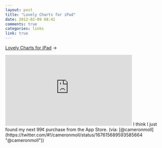 ```yaml
---
layout: post
title: "Lovely Charts for iPad"
date: 2012-02-09 08:41
comments: true
categories: links
link: true
---
```

[Lovely Charts for iPad](http://vimeo.com/32450225 "Lovely Charts for iPad") &rarr;  
<iframe src="http://player.vimeo.com/video/32450225?title=0&amp;byline=0&amp;portrait=0" width="400" height="225" frameborder="0" webkitAllowFullScreen mozallowfullscreen allowFullScreen></iframe>  
I think I just found my next 99¢ purchase from the App Store.  
(via: [@cameronmoll](https://twitter.com/#!/cameronmoll/status/167615689593585664 "@cameronmoll"))